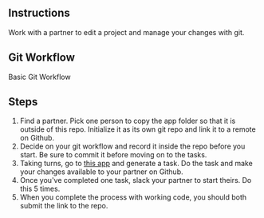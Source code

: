 ## Instructions

Work with a partner to edit a project and manage your changes with git.

## Git Workflow

Basic Git Workflow

## Steps
1. Find a partner. Pick one person to copy the app folder so that it is outside of this repo. Initialize it as its own git repo and link it to a remote on Github.
2. Decide on your git workflow and record it inside the repo before you start. Be sure to commit it before moving on to the tasks.
3. Taking turns, go to [this app](https://random-task-generator.firebaseapp.com) and generate a task. Do the task and make your changes available to your partner on Github.
4. Once you've completed one task, slack your partner to start theirs. Do this 5 times.
5. When you complete the process with working code, you should both submit the link to the repo.
